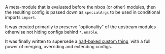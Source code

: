 A meta-module that is evaluated before the nixos (or other) modules, then the resulting config is passed down as
`specialArgs` to be used in conditional imports `import`.

It was created primarily to preserve "optionality" of the upstream modules otherwise not hiding configs behind
`*.enable`.

It was finally written to supersede
a [half-baked custom thing](https://github.com/nazarewk-iac/nix-configs/blob/9e62780a54858181e879ddd7ed82d45dd7bd2b72/flake.nix#L246-L315),
with a full power of merging, overriding and extending configs.